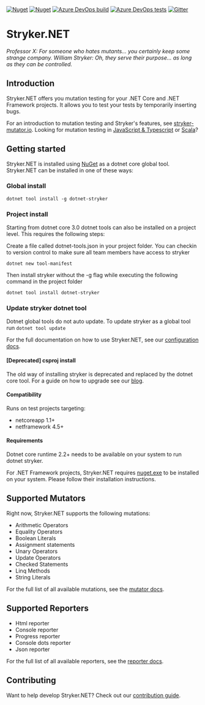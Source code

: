 [![Nuget](https://img.shields.io/nuget/v/dotnet-stryker.svg?color=blue&label=dotnet-stryker&style=flat-square)](https://www.nuget.org/packages/dotnet-stryker/)
[![Nuget](https://img.shields.io/nuget/dt/dotnet-stryker.svg?style=flat-square)](https://www.nuget.org/packages/dotnet-stryker/)
[![Azure DevOps build](https://img.shields.io/azure-devops/build/stryker-mutator/Stryker/4/master.svg?label=Azure%20Pipelines&style=flat-square)](https://dev.azure.com/stryker-mutator/Stryker/_build/latest?definitionId=4)
[![Azure DevOps tests](https://img.shields.io/azure-devops/tests/stryker-mutator/506a1f46-900e-434e-805f-ff8d36fc81af/4/master.svg?compact_message&style=flat-square)](https://dev.azure.com/stryker-mutator/Stryker/_build/latest?definitionId=4)
[![Gitter](https://img.shields.io/gitter/room/stryker-mutator/stryker-net.svg?style=flat-square)](https://gitter.im/stryker-mutator/stryker-net?utm_source=badge&utm_medium=badge&utm_campaign=pr-badge)

# Stryker.NET
*Professor X: For someone who hates mutants... you certainly keep some strange company.*
*William Stryker: Oh, they serve their purpose... as long as they can be controlled.*

## Introduction
Stryker.NET offers you mutation testing for your .NET Core and .NET Framework projects. It allows you to test your tests by temporarily inserting bugs. 

For an introduction to mutation testing and Stryker's features, see [stryker-mutator.io](https://stryker-mutator.io/). Looking for mutation testing in [JavaScript & Typescript](https://stryker-mutator.github.io/stryker) or [Scala](https://stryker-mutator.github.io/stryker4s)?

## Getting started
Stryker.NET is installed using [NuGet](https://www.nuget.org/packages/dotnet-stryker/) as a dotnet core global tool. Stryker.NET can be installed in one of these ways:

### Global install
`dotnet tool install -g dotnet-stryker`

### Project install
Starting from dotnet core 3.0 dotnet tools can also be installed on a project level. This requires the following steps:

Create a file called dotnet-tools.json in your project folder. You can checkin to version control to make sure all team members have access to stryker

`dotnet new tool-manifest` 

Then install stryker without the -g flag while executing the following command in the project folder

`dotnet tool install dotnet-stryker`

### Update stryker dotnet tool
Dotnet global tools do not auto update. To update stryker as a global tool run `dotnet tool update`

For the full documentation on how to use Stryker.NET, see our [configuration docs](/docs/Configuration.md).

#### [Deprecated] csproj install

The old way of installing stryker is deprecated and replaced by the dotnet core tool. For a guide on how to upgrade see our [blog](http://stryker-mutator.io/blog/2019-04-05/announcing-dotnet-framework-support).

#### Compatibility
Runs on test projects targeting:
 - netcoreapp 1.1+
 - netframework 4.5+

#### Requirements
Dotnet core runtime 2.2+ needs to be available on your system to run dotnet stryker.

For .NET Framework projects, Stryker.NET requires [nuget.exe](https://docs.microsoft.com/en-us/nuget/install-nuget-client-tools#windows) to be installed on your system. Please follow their installation instructions.

## Supported Mutators
Right now, Stryker.NET supports the following mutations:
- Arithmetic Operators
- Equality Operators
- Boolean Literals
- Assignment statements
- Unary Operators
- Update Operators
- Checked Statements
- Linq Methods
- String Literals

For the full list of all available mutations, see the [mutator docs](/docs/Mutators.md).

## Supported Reporters
- Html reporter
- Console reporter
- Progress reporter
- Console dots reporter
- Json reporter

For the full list of all available reporters, see the [reporter docs](/docs/Reporters.md).

## Contributing
Want to help develop Stryker.NET? Check out our [contribution guide](/CONTRIBUTING.md).
